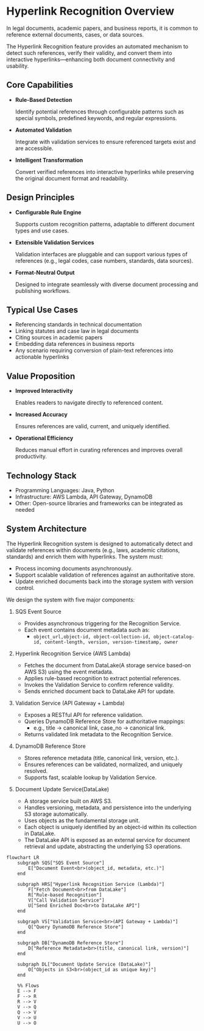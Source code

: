 # Hyperlink Recognition Overview

In legal documents, academic papers, and business reports, it is common to reference external documents, cases, or data sources.

The Hyperlink Recognition feature provides an automated mechanism to detect such references, verify their validity, and convert them into interactive hyperlinks—enhancing both document connectivity and usability.


## Core Capabilities

- **Rule-Based Detection**

    Identify potential references through configurable patterns such as special symbols, predefined keywords, and regular expressions.

- **Automated Validation**

    Integrate with validation services to ensure referenced targets exist and are accessible.

- **Intelligent Transformation**

    Convert verified references into interactive hyperlinks while preserving the original document format and readability.


## Design Principles

- **Configurable Rule Engine**

    Supports custom recognition patterns, adaptable to different document types and use cases.

- **Extensible Validation Services**

    Validation interfaces are pluggable and can support various types of references (e.g., legal codes, case numbers, standards, data sources).

- **Format-Neutral Output**
  
  Designed to integrate seamlessly with diverse document processing and publishing workflows.


## Typical Use Cases

- Referencing standards in technical documentation
- Linking statutes and case law in legal documents
- Citing sources in academic papers
- Embedding data references in business reports
- Any scenario requiring conversion of plain-text references into actionable hyperlinks


## Value Proposition

- **Improved Interactivity**

    Enables readers to navigate directly to referenced content.

- **Increased Accuracy**

    Ensures references are valid, current, and uniquely identified.

- **Operational Efficiency**

    Reduces manual effort in curating references and improves overall productivity.


## Technology Stack

- Programming Languages: Java, Python
- Infrastructure: AWS Lambda, API Gateway, DynamoDB
- Other: Open-source libraries and frameworks can be integrated as needed

## System Architecture

The Hyperlink Recognition system is designed to automatically detect and validate references within documents (e.g., laws, academic citations, standards) and enrich them with hyperlinks. The system must:

- Process incoming documents asynchronously.
- Support scalable validation of references against an authoritative store.
- Update enriched documents back into the storage system with version control.

We design the system with five major components:

1. SQS Event Source
    - Provides asynchronous triggering for the Recognition Service.
    - Each event contains document metadata such as: 
      - `object_url,object-id, object-collection-id, object-catalog-id, content-length, version, version-timestamp, owner`

2. Hyperlink Recognition Service (AWS Lambda)
   - Fetches the document from DataLake(A storage service based-on AWS S3) using the event metadata.
   - Applies rule-based recognition to extract potential references.
   - Invokes the Validation Service to confirm reference validity.
   - Sends enriched document back to DataLake API for update.

3. Validation Service (API Gateway + Lambda)
    - Exposes a RESTful API for reference validation.
    - Queries DynamoDB Reference Store for authoritative mappings:
        - e.g., title → canonical link, case_no → canonical link.
    - Returns validated link metadata to the Recognition Service.

4. DynamoDB Reference Store
    - Stores reference metadata (title, canonical link, version, etc.).
    - Ensures references can be validated, normalized, and uniquely resolved.
    - Supports fast, scalable lookup by Validation Service.

6. Document Update Service(DataLake)
   - A storage service built on AWS S3.
   - Handles versioning, metadata, and persistence into the underlying S3 storage automatically.
   - Uses objects as the fundamental storage unit.
   - Each object is uniquely identified by an object-id within its collection in DataLake.
   - The DataLake API is exposed as an external service for document retrieval and update, abstracting the underlying S3 operations.

```mermaid
flowchart LR
    subgraph SQS["SQS Event Source"]
        E["Document Event<br>(object_id, metadata, etc.)"]
    end

    subgraph HRS["Hyperlink Recognition Service (Lambda)"]
        F["Fetch Document<br>from DataLake"]
        R["Rule-based Recognition"]
        V["Call Validation Service"]
        U["Send Enriched Doc<br>to DataLake API"]
    end

    subgraph VS["Validation Service<br>(API Gateway + Lambda)"]
        Q["Query DynamoDB Reference Store"]
    end

    subgraph DB["DynamoDB Reference Store"]
        D["Reference Metadata<br>(title, canonical link, version)"]
    end

    subgraph DL["Document Update Service (DataLake)"]
        O["Objects in S3<br>(object_id as unique key)"]
    end

    %% Flows
    E --> F
    F --> R
    R --> V
    V --> Q
    Q --> V
    V --> U
    U --> O
```